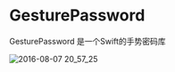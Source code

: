 # GesturePassword
GesturePassword 是一个Swift的手势密码库





![2016-08-07 20_57_25](https://cloud.githubusercontent.com/assets/14818224/17462559/a792fee4-5ce3-11e6-9d26-843571c871d3.gif)
